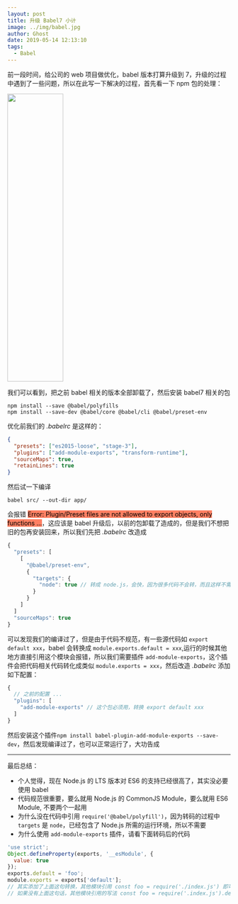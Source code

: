 ```yaml
---
layout: post
title: 升级 Babel7 小计
image: ../img/babel.jpg
author: Ghost
date: 2019-05-14 12:13:10
tags: 
  - Babel
---
```


前一段时间，给公司的 web 项目做优化，babel 版本打算升级到 7，升级的过程中遇到了一些问题，所以在此写一下解决的过程，首先看一下 npm 包的处理：

<img src="https://i.loli.net/2019/08/06/STNqCAfIZzk8MmO.png" style="width:50%;height:650px">

我们可以看到，把之前 babel 相关的版本全部卸载了，然后安装 babel7 相关的包

```
npm install --save @babel/polyfills
npm install --save-dev @babel/core @babel/cli @babel/preset-env
```

优化前我们的 _.babelrc_ 是这样的：

```json
{
  "presets": ["es2015-loose", "stage-3"],
  "plugins": ["add-module-exports", "transform-runtime"],
  "sourceMaps": true,
  "retainLines": true
}
```

然后试一下编译

```
babel src/ --out-dir app/
```

会报错 <mark style="background-color:#ff8063">Error: Plugin/Preset files are not allowed to export objects, only functions ...</mark>，这应该是 babel 升级后，以前的包卸载了造成的，但是我们不想把旧的包再安装回来，所以我们先把 _.babelrc_ 改造成

```javascript
{
  "presets": [
    [
      "@babel/preset-env",
      {
        "targets": {
          "node": true // 转成 node.js，会快，因为很多代码不会转，而且这样不需要 @babel/polyfill
        }
      }
    ]
  ]
  "sourceMaps": true
}
```

可以发现我们的编译过了，但是由于代码不规范，有一些源代码如 `export default xxx`，babel 会转换成 `module.exports.default = xxx`,运行的时候其他地方直接引用这个模块会报错，所以我们需要插件 `add-module-exports`，这个插件会把代码相关代码转化成类似 `module.exports = xxx`，然后改造 _.babelrc_ 添加如下配置：

```javascript
{
  // 之前的配置 ...
  "plugins": [
    "add-module-exports" // 这个包必须用，转换 export default xxx
  ]
}
```

然后安装这个插件`npm install babel-plugin-add-module-exports --save-dev`，然后发现编译过了，也可以正常运行了，大功告成

---

最后总结：

- 个人觉得，现在 Node.js 的 LTS 版本对 ES6 的支持已经很高了，其实没必要使用 babel
- 代码规范很重要，要么就用 Node.js 的 CommonJS Module，要么就用 ES6 Module, 不要两个一起用
- 为什么没在代码中引用 `require('@babel/polyfill')`，因为转码的过程中 `targets` 是 `node`，已经包含了 Node.js 所需的运行环境，所以不需要
- 为什么使用 `add-module-exports` 插件，请看下面转码后的代码

```javascript
'use strict';
Object.defineProperty(exports, '__esModule', {
  value: true
});
exports.default = 'foo';
module.exports = exports['default'];
// 其实添加了上面这句转换，其他模块引用 const foo = require('./index.js') 即可
// 如果没有上面这句话，其他模块引用的写法 const foo = require('.index.js').default，所以会报错
```
